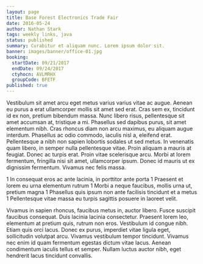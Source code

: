 ```yaml
---
layout: page
title: Base Forest Electronics Trade Fair
date: 2016-05-24
author: Nathan Stark
tags: weekly links, java
status: published
summary: Curabitur et aliquam nunc. Lorem ipsum dolor sit.
banner: images/banner/office-01.jpg
booking:
  startDate: 09/21/2017
  endDate: 09/24/2017
  ctyhocn: AVLMRHX
  groupCode: BFETF
published: true
---
```

Vestibulum sit amet arcu eget metus varius varius vitae ac augue. Aenean eu purus a erat ullamcorper mollis sit amet sed erat. Cras sem ex, tincidunt id ex non, pretium bibendum massa. Nunc libero risus, pellentesque sit amet accumsan at, tristique a mi. Phasellus sed dapibus purus, sit amet elementum nibh. Cras rhoncus diam non arcu maximus, eu aliquam augue interdum. Phasellus ac odio commodo, iaculis nisl a, eleifend erat. Pellentesque a nibh non sapien lobortis sodales ut sed metus. In venenatis quam libero, in semper nulla pellentesque vitae. Proin aliquam a mauris at feugiat. Donec ac turpis erat. Proin vitae scelerisque arcu. Morbi at lorem fermentum, fringilla nisi sit amet, ullamcorper ipsum. Donec id mauris ut ex dignissim fermentum. Vivamus nec felis massa.

1 In consequat eros ac ante lacinia, in porttitor ante porta
1 Praesent et lorem eu urna elementum rutrum
1 Morbi a neque faucibus, mollis urna ut, pretium magna
1 Phasellus quis ipsum non ante facilisis tincidunt et a metus
1 Pellentesque vitae massa eu turpis sagittis posuere in laoreet velit.

Vivamus in sapien rhoncus, faucibus metus in, auctor libero. Fusce suscipit faucibus consequat. Duis lacinia lacinia consectetur. Praesent lorem leo, elementum at pretium quis, rutrum non eros. Vestibulum id congue nibh. Etiam quis orci lacus. Donec ex purus, imperdiet vitae ligula eget, sollicitudin volutpat arcu. Vivamus vestibulum tempor tincidunt. Vivamus nec enim id quam fermentum egestas dictum vitae lacus. Aenean condimentum iaculis tellus et semper. Nullam luctus auctor nibh, eget hendrerit lacus tincidunt convallis.
